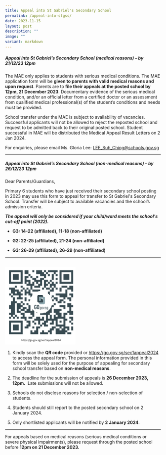 ```yaml
---
title: Appeal into St Gabriel's Secondary School
permalink: /appeal-into-stgss/
date: 2023-11-15
layout: post
description: ""
image: ""
variant: markdown
---
```

##### **Appeal into St Gabriel’s Secondary School (medical reasons) – by 21/12/23 12pm**

The MAE only applies to students with serious medical conditions. The MAE application form will be **given to parents with valid medical reasons and upon request**. Parents are to **file their appeals at the posted school by 12pm, 21 December 2023**. Documentary evidence of the serious medical condition, and/or an official letter from a certified doctor or an assessment from qualified medical professional(s) of the student’s conditions and needs must be provided.

School transfer under the MAE is subject to availability of vacancies. Successful applicants will not be allowed to reject the reposted school and request to be admitted back to their original posted school. Student successful in MAE will be distributed the Medical Appeal Result Letters on 2 Jan 2024.

For enquiries, please email Ms. Gloria Lee: [LEE\_Suh\_Ching@schools.gov.sg](mailto:LEE_Suh_Ching@schools.gov.sg)

* * *

##### **Appeal into St Gabriel’s Secondary School (non-medical reasons) – by 26/12/23 12pm**

Dear Parents/Guardians,

Primary 6 students who have just received their secondary school posting in 2023 may use this form to appeal for transfer to St Gabriel's Secondary School. Transfer will be subject to available vacancies and the school’s admission criteria.

**_The appeal will only be considered if your child/ward meets the school's cut-off point (2022)._**

*   **G3: 14-22 (affiliated), 11-18 (non-affiliated)**
    
*   **G2: 22-25 (affiliated), 21-24 (non-affiliated)**
    
*   **G3: 26-29 (affiliated), 26-29 (non-affiliated)**
    

* * *
<br>
<img src="/images/School%20Announcement/2023/Appeal_2024.png" style="width:45%"> 

1.  Kindly scan the **QR code** provided or https://go.gov.sg/sec1appeal2024 to access the appeal form. The personal information provided in this form will be solely used for the purpose of appealing for secondary school transfer based on **non-medical reasons**.&nbsp;
    
2.  The deadline for the submission of appeals is **26 December 2023, 12pm.**&nbsp; Late submissions will not be allowed.
    
3.  Schools do not disclose reasons for selection / non-selection of students.&nbsp;
    
4.  Students should still report to the posted secondary school on 2 January 2024.
    
5.  Only shortlisted applicants will be notified by **2 January 2024**.
    

* * *

For appeals based on medical reasons (serious medical conditions or severe physical impairments), please request through the posted school before **12pm on 21 December 2023.**